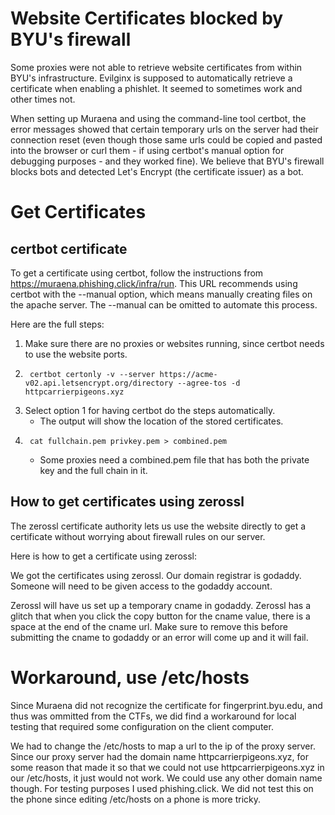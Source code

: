 # Website Certificates blocked by BYU's firewall
Some proxies were not able to retrieve website certificates from within BYU's infrastructure.
Evilginx is supposed to automatically retrieve a certificate when enabling a phishlet. It seemed to sometimes work and other times not.

When setting up Muraena and using the command-line tool certbot, the error messages showed that certain temporary urls on the server had their connection reset (even though those same urls could be copied and pasted into the browser or curl them - if using certbot's manual option for debugging purposes - and they worked fine). We believe that BYU's firewall blocks bots and detected Let's Encrypt (the certificate issuer) as a bot.

# Get Certificates
## certbot certificate
To get a certificate using certbot, follow the instructions from https://muraena.phishing.click/infra/run. This URL recommends using certbot with the --manual option, which means manually creating files on the apache server. The --manual can be omitted to automate this process.

Here are the full steps:
1. Make sure there are no proxies or websites running, since certbot needs to use the website ports.
2. ```
    certbot certonly -v --server https://acme-v02.api.letsencrypt.org/directory --agree-tos -d httpcarrierpigeons.xyz
    ```
3. Select option 1 for having certbot do the steps automatically.
    - The output will show the location of the stored certificates.
4. ```
    cat fullchain.pem privkey.pem > combined.pem
    ```
    - Some proxies need a combined.pem file that has both the private key and the full chain in it.


## How to get certificates using zerossl 
The zerossl certificate authority lets us use the website directly to get a certificate without worrying about firewall rules on our server.

Here is how to get a certificate using zerossl:

We got the certificates using zerossl. Our domain registrar is godaddy. Someone will need to be given access to the godaddy account. 

Zerossl will have us set up a temporary cname in godaddy. Zerossl has a glitch that when you click the copy button for the cname value, there is a space at the end of the cname url. Make sure to remove this before submitting the cname to godaddy or an error will come up and it will fail. 

# Workaround, use /etc/hosts
Since Muraena did not recognize the certificate for fingerprint.byu.edu, and thus was ommitted from the CTFs, we did find a workaround for local testing that required some configuration on the client computer.

We had to change the /etc/hosts to map a url to the ip of the proxy server. Since our proxy server had the domain name httpcarrierpigeons.xyz, for some reason that made it so that we could not use httpcarrierpigeons.xyz in our /etc/hosts, it just would not work. We could use any other domain name though. For testing purposes I used phishing.click. We did not test this on the phone since editing /etc/hosts on a phone is more tricky.